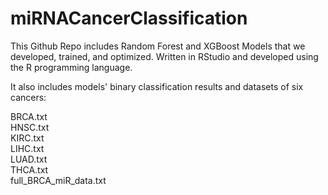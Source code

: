 # miRNACancerClassification


This Github Repo includes Random Forest and XGBoost Models that we developed, trained, and optimized. Written in RStudio and developed using the R programming language. <br>

It also includes models' binary classification results and datasets of six cancers:

BRCA.txt <br>
HNSC.txt <br>
KIRC.txt <br>
LIHC.txt <br>
LUAD.txt <br>
THCA.txt <br>
full_BRCA_miR_data.txt 
